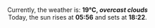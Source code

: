<p  align="center"><br/>Currently, the weather is: <b> 19°C, <i>overcast clouds</i></b></br>Today, the sun rises at <b>05:56</b> and sets at <b>18:22</b>.</p>